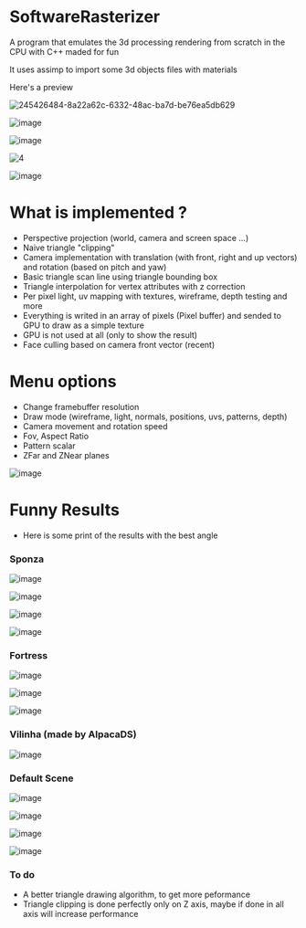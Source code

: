 # SoftwareRasterizer

A program that emulates the 3d processing rendering from scratch in the CPU with C++ maded for fun

It uses assimp to import some 3d objects files with materials

Here's a preview

![245426484-8a22a62c-6332-48ac-ba7d-be76ea5db629](https://github.com/RodrigoPAml/SoftwareRasterizer/assets/41243039/bf4f6ff5-3029-439f-a41e-f891bf68d838)

![image](https://github.com/RodrigoPAml/SoftwareRasterizer/assets/41243039/a28a3295-090c-48ad-a84e-c46ec5c8c234)

![image](https://github.com/RodrigoPAml/SoftwareRasterizer/assets/41243039/f3af5c15-140e-4ca4-8b3f-8ddff05bd48e)

![4](https://github.com/RodrigoPAml/SoftwareRasterizer/assets/41243039/cd625875-4e9a-4dce-87b7-2bf3ec6491ea)

![image](https://github.com/RodrigoPAml/SoftwareRasterizer/assets/41243039/49207de6-e8d5-4155-84e2-95e3d37d5e2a)

# What is implemented ?

- Perspective projection (world, camera and screen space ...)
- Naive triangle "clipping"
- Camera implementation with translation (with front, right and up vectors) and rotation (based on pitch and yaw)
- Basic triangle scan line using triangle bounding box
- Triangle interpolation for vertex attributes with z correction
- Per pixel light, uv mapping with textures, wireframe, depth testing and more
- Everything is writed in an array of pixels (Pixel buffer) and sended to GPU to draw as a simple texture
- GPU is not used at all (only to show the result)
- Face culling based on camera front vector (recent)

# Menu options

- Change framebuffer resolution
- Draw mode (wireframe, light, normals, positions, uvs, patterns, depth)
- Camera movement and rotation speed
- Fov, Aspect Ratio
- Pattern scalar
- ZFar and ZNear planes

![image](https://github.com/RodrigoPAml/SotfwareRasterizer/assets/41243039/08e85a14-454d-4bc3-a368-284ccf76c60f)

# Funny Results

- Here is some print of the results with the best angle

### Sponza

![image](https://github.com/RodrigoPAml/SoftwareRasterizer/assets/41243039/5c68e27f-e5c2-498a-a22a-4fae21904cee)

![image](https://github.com/RodrigoPAml/SoftwareRasterizer/assets/41243039/12651576-52e0-4b0f-b350-6789de0dd92e)

![image](https://github.com/RodrigoPAml/SoftwareRasterizer/assets/41243039/3dff7220-b8ff-472e-b943-06df2e7d8dca)

![image](https://github.com/RodrigoPAml/SoftwareRasterizer/assets/41243039/c1980673-85c2-4098-9140-6134deef5ff0)

### Fortress

![image](https://github.com/RodrigoPAml/SoftwareRasterizer/assets/41243039/ccfb1f60-9832-45e3-a50d-9b9e75fa3480)

![image](https://github.com/RodrigoPAml/SoftwareRasterizer/assets/41243039/650f7733-2f99-46e1-9a55-162dbc9ee8a0)

![image](https://github.com/RodrigoPAml/SoftwareRasterizer/assets/41243039/671c9b31-4476-45b1-87d1-4e741845317c)

### Vilinha (made by AlpacaDS)

![image](https://github.com/RodrigoPAml/SoftwareRasterizer/assets/41243039/eb91aef7-4a7e-4592-9c58-0d3eb32495c7)

### Default Scene

![image](https://github.com/RodrigoPAml/SoftwareRasterizer/assets/41243039/64c5f42e-cc18-49bf-aa4a-7c7bb6e584b9)

![image](https://github.com/RodrigoPAml/SoftwareRasterizer/assets/41243039/f4f4606f-325b-435a-8743-c22f9d3d0cd2)

![image](https://github.com/RodrigoPAml/SoftwareRasterizer/assets/41243039/c487afb0-3b07-4797-aa6c-b8716f30446f)

![image](https://github.com/RodrigoPAml/SoftwareRasterizer/assets/41243039/0fce884a-18d9-420a-a378-3a5051ec5155)

### To do

- A better triangle drawing algorithm, to get more peformance
- Triangle clipping is done perfectly only on Z axis, maybe if done in all axis will increase performance
